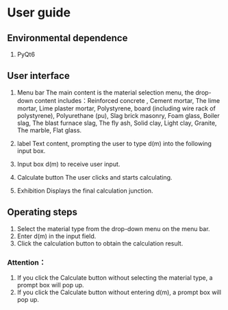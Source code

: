 # User guide
## Environmental dependence
1. PyQt6

## User interface
1. Menu bar
The main content is the material selection menu, the drop-down content includes：Reinforced concrete , Cement mortar, The lime mortar, Lime plaster mortar, Polystyrene, board (including wire rack of polystyrene), Polyurethane (pu), Slag brick masonry, Foam glass, Boiler slag, The blast furnace slag, The fly ash, Solid clay, Light clay, Granite, The marble, Flat glass.

2. label
Text content, prompting the user to type d(m) into the following input box.

3. Input box
d(m) to receive user input.

4. Calculate button
The user clicks and starts calculating.

5. Exhibition
Displays the final calculation junction.

## Operating steps
1. Select the material type from the drop-down menu on the menu bar.
2. Enter d(m) in the input field.
3. Click the calculation button to obtain the calculation result.

### Attention：
1. If you click the Calculate button without selecting the material type, a prompt box will pop up.
2. If you click the Calculate button without entering d(m), a prompt box will pop up.